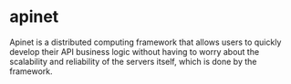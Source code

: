 # apinet
Apinet is a distributed computing framework that allows users to quickly develop their API business logic without having to worry about the scalability and reliability of the servers itself, which is done by the framework.
